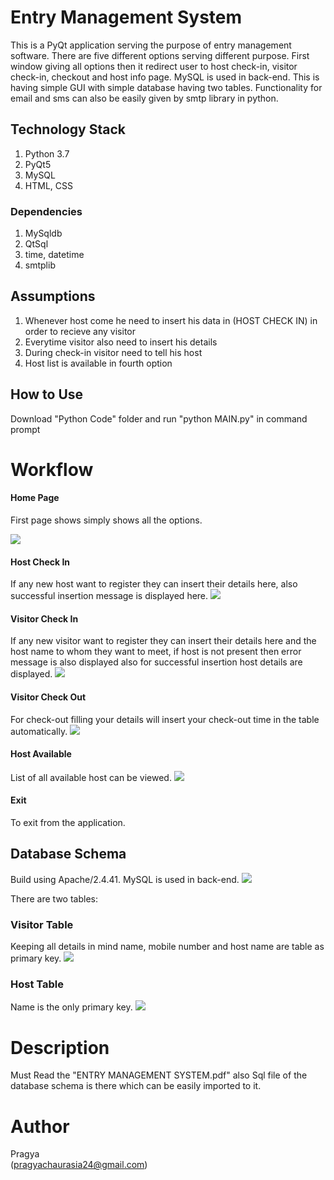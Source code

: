 # Entry Management System
This is a PyQt application serving the purpose of entry management software. There are five different options serving different purpose. First window giving all options then it redirect user to host check-in, visitor check-in, checkout and host info page. MySQL is used in back-end. This is having simple GUI with simple database having two tables. Functionality for email and sms can also be easily given by smtp library in python.




## Technology Stack

 1.  Python 3.7
 2.  PyQt5
 3.  MySQL
 4.  HTML, CSS

### Dependencies

1. MySqldb
2. QtSql
3.  time, datetime
4.  smtplib

## Assumptions
1.  Whenever host come he need to insert his data in (HOST CHECK IN) in order to recieve any visitor
2.  Everytime visitor also need to insert his details
3.  During check-in visitor need to tell his host
4.  Host list is available in fourth option


## How to Use
Download "Python Code" folder and run "python MAIN.py" in command prompt


# Workflow

#### Home Page
First page shows simply shows all the options.

![](https://github.com/Pragya007/Assignment2020/blob/master/Screenshots/main.png)

#### Host Check In
If any new host want to register they can insert their details here, also successful insertion message is displayed here.
![](https://github.com/Pragya007/Assignment2020/blob/master/Screenshots/HOST%20CHECKIN.png)

#### Visitor Check In
If any new visitor want to register they can insert their details here and the host name to whom they want to meet, if host is not present then error message is also displayed also for successful insertion host details are displayed.
![](https://github.com/Pragya007/Assignment2020/blob/master/Screenshots/checkin%20(2).png)

#### Visitor Check Out
For check-out filling your details will insert your check-out time in the table automatically.
![](https://github.com/Pragya007/Assignment2020/blob/master/Screenshots/checkout.png)

#### Host Available
List of all available host can be viewed.
![](https://github.com/Pragya007/Assignment2020/blob/master/Screenshots/list.PNG)

#### Exit
To exit from the application.

## Database Schema
Build using Apache/2.4.41.
MySQL is used in back-end.
![](https://github.com/Pragya007/Assignment2020/blob/master/Screenshots/table.png)

There are two tables:

### Visitor Table
Keeping all details in mind name, mobile number and host name are table as primary key.
![](https://github.com/Pragya007/Assignment2020/blob/master/Screenshots/visitor.png)

### Host Table
Name is the only primary key.
![](https://github.com/Pragya007/Assignment2020/blob/master/Screenshots/host.png)


# Description
Must Read the "ENTRY MANAGEMENT SYSTEM.pdf" also Sql file of the database schema is there which can be easily imported to it.

# Author
Pragya  
(pragyachaurasia24@gmail.com)
